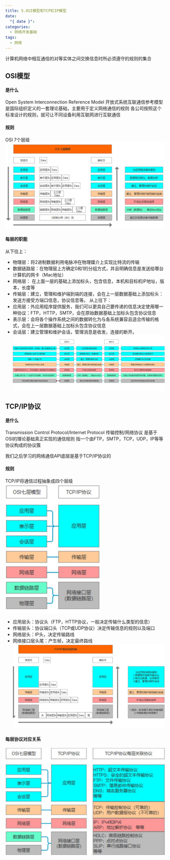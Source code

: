 ```yaml
---
title: 5.OSI模型和TCP杠IP模型
date:
  "{ date }": 
categories:
  - 网络开发基础
tags:
  - 网络
---
```

计算机网络中相互通信的对等实体之间交换信息时所必须遵守的规则的集合

## OSI模型
#### 是什么
Open System Interconnection Reference Model 开放式系统互联通信参考模型
是国际组织定义的一套理论基础，主要用于定义网络通信的规则
各公司按照这个标准设计的规则，就可让不同设备利用互联网进行互联通信
#### 规则
OSI 7个层级
![](../../img/beishang20250217211547392.png)
#### 每层的职能

从下往上：
- 物理层：将2进制数据利用电脉冲在物理媒介上实现比特流的传输
- 数据链路层：在物理层上方确定0和1的分组方式，并且明确信息是发送给哪台计算机的网卡（Mac地址）
- 网络层： 在上面一层的基础上添加标头，包含信息，本机和目标机IP地址，版本，长度等
- 传输层：建立，管理和维护端到端的连接，会在上一层数据基础上添加标头：发送方接受方端口信息，协议信息等。
从上往下：
- 应用层：外应用程序提供服务，我们可以更具自己要传递的信息决定使用哪一种协议：FTP，HTTP，SMTP，会在原始数据基础上加标头包含协议信息
- 表示层：会将各个操作系统之间的数据转化为与各系统兼容且适合传输的格式，会在上一层数据基础上加标头包含协议信息
- 会话层：建立管理和维护会话，管理消息是收发，连接的断开。
![](../../img/beishang20250217211739224.png)
## TCP/IP协议
#### 是什么
Transmission Control Protocol/Internet Protocol 传输控制/网络协议
是基于OSI的理论基础真正实现的通信规则
指一个由FTP，SMTP，TCP，UDP，IP等等协议构成的协议簇

我们之后学习的网络通信API底层是基于TCP/IP协议的

#### 规则
TCP/IP将通信过程抽象成四个层级
![](../../img/beishang20250218093737099.png)
- 应用层头：协议头（FTP，HTTP协议，一般决定传输什么类型的信息）
- 传输层头：协议端口头（TCP或UDP协议）决定传输信息的规则以及端口
- 网络层头：IP头，决定传输路线
- 网络接口层头尾：产生帧，决定最终路线
![](../../img/beishang20250218094137353.png)

#### 每层协议对应关系
![](../../img/beishang20250218094529761.png)